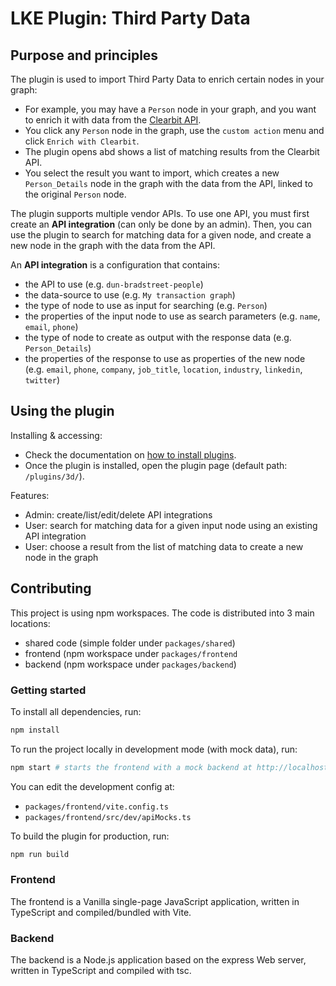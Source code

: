 # LKE Plugin: Third Party Data

## Purpose and principles
The plugin is used to import Third Party Data to enrich certain nodes in your graph:
- For example, you may have a `Person` node in your graph, and you want to enrich it with data from the [Clearbit API](https://clearbit.com/docs#enrichment-api).
- You click any `Person` node in the graph, use the `custom action` menu and click `Enrich with Clearbit`.
- The plugin opens abd shows a list of matching results from the Clearbit API.
- You select the result you want to import, which creates a new `Person_Details` node in the graph with the data from the API, linked to the original `Person` node.

The plugin supports multiple vendor APIs.
To use one API, you must first create an **API integration** (can only be done by an admin).
Then, you can use the plugin to search for matching data for a given node, and create a new node in the graph with the data from the API.

An **API integration** is a configuration that contains:
- the API to use (e.g. `dun-bradstreet-people`)
- the data-source to use (e.g. `My transaction graph`)
- the type of node to use as input for searching (e.g. `Person`)
- the properties of the input node to use as search parameters (e.g. `name`, `email`, `phone`)
- the type of node to create as output with the response data (e.g. `Person_Details`)
- the properties of the response to use as properties of the new node (e.g. `email`, `phone`, `company`, `job_title`, `location`, `industry`, `linkedin`, `twitter`)

## Using the plugin
Installing & accessing:
- Check the documentation on [how to install plugins](https://doc.linkurious.com/admin-manual/latest/plugins/#how-do-i-install-plugins-).
- Once the plugin is installed, open the plugin page (default path: `/plugins/3d/`).

Features:
- Admin: create/list/edit/delete API integrations
- User: search for matching data for a given input node using an existing API integration
- User: choose a result from the list of matching data to create a new node in the graph

## Contributing
This project is using npm workspaces.
The code is distributed into 3 main locations:
- shared code (simple folder under `packages/shared`)
- frontend (npm workspace under `packages/frontend`
- backend (npm workspace under `packages/backend`)

### Getting started
To install all dependencies, run:
```bash
npm install
```

To run the project locally in development mode (with mock data), run:
```bash
npm start # starts the frontend with a mock backend at http://localhost:4000/plugins/3d/
```
You can edit the development config at:
- `packages/frontend/vite.config.ts`
- `packages/frontend/src/dev/apiMocks.ts`

To build the plugin for production, run:
```bash
npm run build
```

### Frontend
The frontend is a Vanilla single-page JavaScript application, written in TypeScript and compiled/bundled with Vite.

### Backend
The backend is a Node.js application based on the express Web server, written in TypeScript and compiled with tsc.
